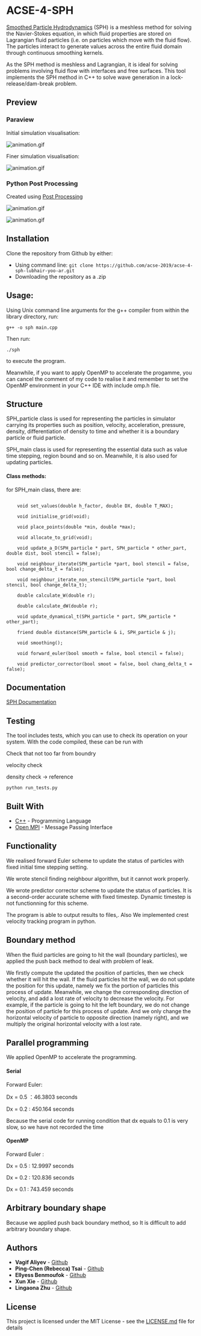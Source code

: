 # ACSE-4-SPH

[Smoothed Particle Hydrodynamics](https://en.wikipedia.org/wiki/Smoothed-particle_hydrodynamics) (SPH) is a meshless
method for solving the Navier-Stokes equation, in which fluid properties are stored on Lagrangian fluid particles (i.e. on
particles which move with the fluid flow). The particles interact to generate values across the entire fluid domain through
continuous smoothing kernels. 

As the SPH method is meshless and Lagrangian, it is ideal for solving problems involving fluid flow with interfaces and free 
surfaces. This tool implements the SPH method in C++ to solve wave generation in a lock-release/dam-break problem.

## Preview

### Paraview 

Initial simulation visualisation:

![animation.gif](https://github.com/acse-2019/acse-4-sph-lubhair-yoo-ar/blob/master/animation-1.gif)

Finer simulation visualisation:

![animation.gif](https://github.com/acse-2019/acse-4-sph-lubhair-yoo-ar/blob/master/animation-2.gif)


### Python Post Processing 

Created using [Post Processing](https://github.com/acse-2019/acse-4-sph-lubhair-yoo-ar/blob/master/Post_processing.ipynb)



![animation.gif](https://github.com/acse-2019/acse-4-sph-lubhair-yoo-ar/blob/master/animation.gif)

![animation.gif](https://github.com/acse-2019/acse-4-sph-lubhair-yoo-ar/blob/master/crest.png)


## Installation

Clone the repository from Github by either:
* Using command line:
`git clone https://github.com/acse-2019/acse-4-sph-lubhair-yoo-ar.git`
* Downloading the repository as a .zip

## Usage:
Using Unix command line arguments for the g++ compiler from within the library directory, run:

```g++ -o sph main.cpp```

Then run:

```./sph```

to execute the program.

Meanwhile, if you want to apply OpenMP to accelerate the progamme, you can cancel the comment of my code to realise it and remember to set the OpenMP environment in your C++ IDE with include omp.h file.

## Structure 

SPH_particle class is used for representing the particles in simulator carrying its properties such as position, velocity, acceleration, pressure, density, differentiation of density to time and whether it is a boundary particle or fluid particle.

SPH_main class is used for representing the essential data such as value time stepping, region bound and so on. Meanwhile, it is also used for updating particles.

#### Class methods:

for SPH_main class, there are:

```

    void set_values(double h_factor, double DX, double T_MAX);
    
    void initialise_grid(void);
    
    void place_points(double *min, double *max);
    
    void allocate_to_grid(void);
    
    void update_a_D(SPH_particle * part, SPH_particle * other_part, double dist, bool stencil = false);

    void neighbour_iterate(SPH_particle *part, bool stencil = false, bool change_delta_t = false);
    
    void neighbour_iterate_non_stencil(SPH_particle *part, bool stencil, bool change_delta_t);

    double calculate_W(double r);
    
    double calculate_dW(double r);
    
    void update_dynamical_t(SPH_particle * part, SPH_particle * other_part);
    
    friend double distance(SPH_particle & i, SPH_particle & j);
    
    void smoothing();
    
    void forward_euler(bool smooth = false, bool stencil = false);
    
    void predictor_corrector(bool smoot = false, bool chang_delta_t = false);

```


## Documentation

[SPH Documentation](https://github.com/acse-2019/acse-4-sph-lubhair-yoo-ar/blob/master/html/index.html)

## Testing

The tool includes tests, which you can use to check its operation on your system. With the code compiled, these can be run 
with

Check that not too far from boundry 

velocity check 

density check -> reference


```
python run_tests.py
```

## Built With

* [C++](http://www.cplusplus.com/) - Programming Language
* [Open MPI](https://www.open-mpi.org/) - Message Passing Interface


## Functionality

We realised forward Euler scheme to update the status of particles with fixed initial time stepping setting.

We wrote stencil finding neighbour algorithm, but it cannot work properly. 

We wrote predictor corrector scheme to update the status of particles. It is a second-order accurate scheme with fixed timestep. Dynamic timestep is not functionning for this scheme.

The program is able to output results to files,. Also We implemented crest velocity tracking program in python.


## Boundary method

When the fluid particles are going to hit the wall (boundary particles), we applied the push back method to deal with problem of leak. 

We firstly compute the updated the position of particles, then we check whether it will hit the wall. If the fluid particles hit the wall, we do not update the position for this update, namely we fix the portion of particles this process of update. Meanwhile, we change the corresponding direction of velocity, and add a lost rate of velocity to decrease the velocity. For example, if the particle is going to hit the left boundary, we do not change the position of particle for this process of update. And we only change the horizontal velocity of particle to opposite direction (namely right), and we multiply the original horizontal velocity with a lost rate.


## Parallel programming 

We applied OpenMP to accelerate the programming.

#### Serial

Forward Euler:

Dx = 0.5    ：46.3803 seconds

Dx = 0.2	 :  450.164 seconds

Because the serial code for running condition that dx equals to 0.1 is very slow, so we have not recorded the time


#### OpenMP

Forward Euler :

Dx = 0.5	 : 12.9997 seconds

Dx = 0.2	 : 120.836 seconds

Dx = 0.1 	 : 743.459 seconds


## Arbitrary boundary shape

Because we applied push back boundary method, so It is difficult to add arbitrary boundary shape.

## Authors

* **Vagif Aliyev** - [Github](https://github.com/acse-va719)
* **Ping-Chen (Rebecca) Tsai** - [Github](https://github.com/acse-va719)
* **Ellyess Benmoufok** - [Github](https://github.com/acse-va719)
* **Xun Xie** - [Github](https://github.com/acse-xx619)
* **Lingaona Zhu** - [Github](https://github.com/acse-va719)

## License

This project is licensed under the MIT License - see the [LICENSE.md](https://github.com/acse-2019/acse-4-sph-lubhair-yoo-ar/blob/master/LICENSE) file for details

